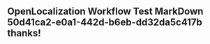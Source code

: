 <properties
ms.topic="hero-topic"
ms.test1="hero-topic"
ms.test2="test"/>

## OpenLocalization Workflow Test MarkDown 50d41ca2-e0a1-442d-b6eb-dd32da5c417b thanks!
